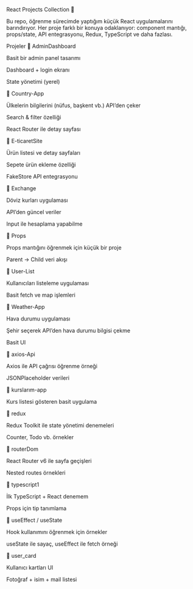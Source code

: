 React Projects Collection 🚀

Bu repo, öğrenme sürecimde yaptığım küçük React uygulamalarını barındırıyor.
Her proje farklı bir konuya odaklanıyor: component mantığı, props/state, API entegrasyonu, Redux, TypeScript ve daha fazlası.

Projeler
🔹 AdminDashboard

Basit bir admin panel tasarımı

Dashboard + login ekranı

State yönetimi (yerel)

🔹 Country-App

Ülkelerin bilgilerini (nüfus, başkent vb.) API’den çeker

Search & filter özelliği

React Router ile detay sayfası

🔹 E-ticaretSite

Ürün listesi ve detay sayfaları

Sepete ürün ekleme özelliği

FakeStore API entegrasyonu

🔹 Exchange

Döviz kurları uygulaması

API’den güncel veriler

Input ile hesaplama yapabilme

🔹 Props

Props mantığını öğrenmek için küçük bir proje

Parent → Child veri akışı

🔹 User-List

Kullanıcıları listeleme uygulaması

Basit fetch ve map işlemleri

🔹 Weather-App

Hava durumu uygulaması

Şehir seçerek API’den hava durumu bilgisi çekme

Basit UI

🔹 axios-Api

Axios ile API çağrısı öğrenme örneği

JSONPlaceholder verileri

🔹 kurslarım-app

Kurs listesi gösteren basit uygulama


🔹 redux

Redux Toolkit ile state yönetimi denemeleri

Counter, Todo vb. örnekler

🔹 routerDom

React Router v6 ile sayfa geçişleri

Nested routes örnekleri

🔹 typescript1

İlk TypeScript + React denemem

Props için tip tanımlama

🔹 useEffect / useState

Hook kullanımını öğrenmek için örnekler

useState ile sayaç, useEffect ile fetch örneği

🔹 user_card

Kullanıcı kartları UI

Fotoğraf + isim + mail listesi

